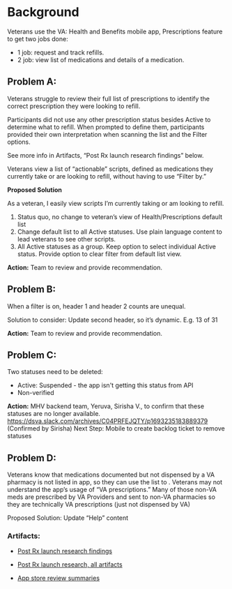 # Background

Veterans use the VA: Health and Benefits mobile app, Prescriptions feature to get two jobs done:

- 1 job: request and track refills.
- 2 job: view list of medications and details of a medication.

## Problem A: 
Veterans struggle to review their full list of prescriptions to identify the correct prescription they were looking to refill.

Participants did not use any other prescription status besides Active to determine what to refill. When prompted to define them, participants provided their own interpretation when scanning the list and the Filter options.

See more info in Artifacts, “Post Rx launch research findings” below.

Veterans view a list of “actionable” scripts, defined as medications they currently take or are looking to refill, without having to use “Filter by.”

**Proposed Solution**

As a veteran, I easily view scripts I’m currently taking or am looking to refill.

1. Status quo, no change to veteran’s view of Health/Prescriptions default list
2. Change default list to all Active statuses. Use plain language content to lead veterans to see other scripts.
3. All Active statuses as a group. Keep option to select individual Active status. Provide option to clear filter from default list view.

**Action:** Team to review and provide recommendation.

## Problem B: 

When a filter is on, header 1 and header 2 counts are unequal. 

Solution to consider: Update second header, so it’s dynamic. E.g. 13 of 31

**Action:** Team to review and provide recommendation.

## Problem C:

Two statuses need to be deleted:

- Active: Suspended - the app isn't getting this status from API
- Non-verified

**Action:** MHV backend team, Yeruva, Sirisha V., to confirm that these statuses are no longer available. https://dsva.slack.com/archives/C04PRFEJQTY/p1693235183889379 (Confirmed by Sirisha)
Next Step: Mobile to create backlog ticket to remove statuses

## Problem D:

Veterans know that medications documented but not dispensed by a VA pharmacy is not listed in app, so they can use the list to . 
Veterans may not understand the app’s usage of “VA prescriptions.” Many of those non-VA meds are prescribed by VA Providers and sent to non-VA pharmacies so they are technically VA prescriptions (just not dispensed by VA)

Proposed Solution: Update “Help” content

### Artifacts:

- [Post Rx launch research findings](https://github.com/department-of-veterans-affairs/va.gov-team/blob/6dcb82eb1c0d3e56a45e36bba69265ea5d4b076d/products/va-mobile-app/ux-research/usability-testing/rx-post-launch/Research%20Findings.md) 

- [Post Rx launch research, all artifacts](https://github.com/department-of-veterans-affairs/va.gov-team/tree/6dcb82eb1c0d3e56a45e36bba69265ea5d4b076d/products/va-mobile-app/ux-research/usability-testing/rx-post-launch) 

- [App store review summaries](https://github.com/department-of-veterans-affairs/va.gov-team/tree/master/products/va-mobile-app/reporting/App-Stores-Reviews)
